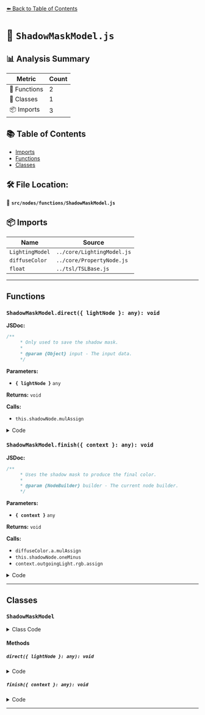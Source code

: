 [⬅️ Back to Table of Contents](../../../index.md)

# 📄 `ShadowMaskModel.js`

## 📊 Analysis Summary

| Metric | Count |
|--------|-------|
| 🔧 Functions | 2 |
| 🧱 Classes | 1 |
| 📦 Imports | 3 |

## 📚 Table of Contents

- [Imports](#imports)
- [Functions](#functions)
- [Classes](#classes)

## 🛠️ File Location:
📂 **`src/nodes/functions/ShadowMaskModel.js`**

## 📦 Imports

| Name | Source |
|------|--------|
| `LightingModel` | `../core/LightingModel.js` |
| `diffuseColor` | `../core/PropertyNode.js` |
| `float` | `../tsl/TSLBase.js` |


---

## Functions

### `ShadowMaskModel.direct({ lightNode }: any): void`

**JSDoc:**
```typescript
/**
	 * Only used to save the shadow mask.
	 *
	 * @param {Object} input - The input data.
	 */
```

**Parameters:**

- **`{ lightNode }`** `any`

**Returns:** `void`

**Calls:**

- `this.shadowNode.mulAssign`

<details><summary>Code</summary>

```typescript
direct( { lightNode } ) {

		if ( lightNode.shadowNode !== null ) {

			this.shadowNode.mulAssign( lightNode.shadowNode );

		}

	}
```
</details>

### `ShadowMaskModel.finish({ context }: any): void`

**JSDoc:**
```typescript
/**
	 * Uses the shadow mask to produce the final color.
	 *
	 * @param {NodeBuilder} builder - The current node builder.
	 */
```

**Parameters:**

- **`{ context }`** `any`

**Returns:** `void`

**Calls:**

- `diffuseColor.a.mulAssign`
- `this.shadowNode.oneMinus`
- `context.outgoingLight.rgb.assign`

<details><summary>Code</summary>

```typescript
finish( { context } ) {

		diffuseColor.a.mulAssign( this.shadowNode.oneMinus() );

		context.outgoingLight.rgb.assign( diffuseColor.rgb ); // TODO: Optimize LightsNode to avoid this assignment

	}
```
</details>


---

## Classes

### `ShadowMaskModel`

<details><summary>Class Code</summary>

```ts
class ShadowMaskModel extends LightingModel {

	/**
	 * Constructs a new shadow mask model.
	 */
	constructor() {

		super();

		/**
		 * The shadow mask node.
		 *
		 * @type {Node}
		 */
		this.shadowNode = float( 1 ).toVar( 'shadowMask' );

	}

	/**
	 * Only used to save the shadow mask.
	 *
	 * @param {Object} input - The input data.
	 */
	direct( { lightNode } ) {

		if ( lightNode.shadowNode !== null ) {

			this.shadowNode.mulAssign( lightNode.shadowNode );

		}

	}

	/**
	 * Uses the shadow mask to produce the final color.
	 *
	 * @param {NodeBuilder} builder - The current node builder.
	 */
	finish( { context } ) {

		diffuseColor.a.mulAssign( this.shadowNode.oneMinus() );

		context.outgoingLight.rgb.assign( diffuseColor.rgb ); // TODO: Optimize LightsNode to avoid this assignment

	}

}
```
</details>

#### Methods

##### `direct({ lightNode }: any): void`

<details><summary>Code</summary>

```ts
direct( { lightNode } ) {

		if ( lightNode.shadowNode !== null ) {

			this.shadowNode.mulAssign( lightNode.shadowNode );

		}

	}
```
</details>

##### `finish({ context }: any): void`

<details><summary>Code</summary>

```ts
finish( { context } ) {

		diffuseColor.a.mulAssign( this.shadowNode.oneMinus() );

		context.outgoingLight.rgb.assign( diffuseColor.rgb ); // TODO: Optimize LightsNode to avoid this assignment

	}
```
</details>


---